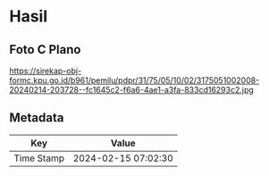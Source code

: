 # Hasil

## Foto C Plano

https://sirekap-obj-formc.kpu.go.id/b961/pemilu/pdpr/31/75/05/10/02/3175051002008-20240214-203728--fc1645c2-f6a6-4ae1-a3fa-833cd16293c2.jpg


## Metadata

| Key        | Value               |
| ---------- | ------------------- |
| Time Stamp | 2024-02-15 07:02:30 |




